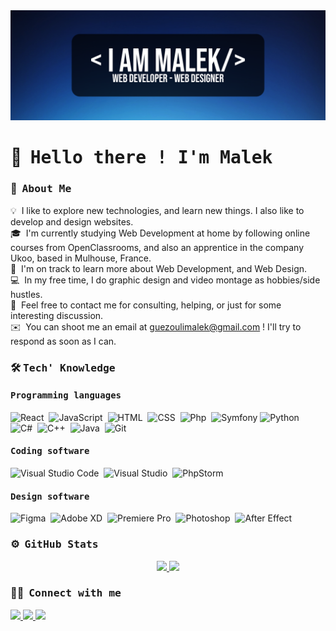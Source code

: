 <a href="https://malekguez.netlify.app/" target="_blank" rel="noopener">
    <img src="https://raw.githubusercontent.com/MalekGuez/MalekGuez/master/assets/MalekBanner.png" alt="Malek Banner"/>
</a>

# 👋&nbsp; <samp>Hello there ! I'm Malek</samp>

### 📌&nbsp; <samp>About Me </samp>

💡&nbsp; I like to explore new technologies, and learn new things. I also like to develop and design websites.\
🎓&nbsp; I'm currently studying Web Development at home by following online courses from OpenClassrooms, and also an apprentice in the company Ukoo, based in Mulhouse, France.\
🌱&nbsp; I'm on track to learn more about Web Development, and Web Design.\
💻&nbsp; In my free time, I do graphic design and video montage as hobbies/side hustles.\
💬&nbsp; Feel free to contact me for consulting, helping, or just for some interesting discussion.\
✉️&nbsp; You can shoot me an email at guezoulimalek@gmail.com ! I'll try to respond as soon as I can.

### 🛠 <samp>Tech' Knowledge</samp>

#### <samp>Programming languages</samp>
![React](https://img.shields.io/badge/React-20232A?style=for-the-badge&logo=react&logoColor=61DAFB)&nbsp;
![JavaScript](https://img.shields.io/badge/JavaScript-323330?style=for-the-badge&logo=javascript&logoColor=F7DF1E)&nbsp;
![HTML](https://img.shields.io/badge/HTML5-E34F26?style=for-the-badge&logo=html5&logoColor=white)&nbsp;
![CSS](https://img.shields.io/badge/CSS3-1572B6?style=for-the-badge&logo=css3&logoColor=white)&nbsp;
![Php](https://img.shields.io/badge/PHP-777BB4?style=for-the-badge&logo=php&logoColor=white)&nbsp;
![Symfony](https://img.shields.io/badge/symfony-%23000000.svg?style=for-the-badge&logo=symfony&logoColor=white)
![Python](https://img.shields.io/badge/Python-FFD43B?style=for-the-badge&logo=python&logoColor=darkgreen)&nbsp;
![C#](https://img.shields.io/badge/C%23-239120?style=for-the-badge&logo=c-sharp&logoColor=white)&nbsp;
![C++](https://img.shields.io/badge/C%2B%2B-00599C?style=for-the-badge&logo=c%2B%2B&logoColor=white)&nbsp;
![Java](https://img.shields.io/badge/Java-ED8B00?style=for-the-badge&logo=java&logoColor=white)&nbsp;
![Git](https://img.shields.io/badge/GIT-E44C30?style=for-the-badge&logo=git&logoColor=white)&nbsp;

#### <samp>Coding software</samp>
![Visual Studio Code](https://img.shields.io/badge/Visual_Studio_Code-0078D4?style=for-the-badge&logo=visual%20studio%20code&logoColor=white)&nbsp;
![Visual Studio](https://img.shields.io/badge/Visual_Studio-5C2D91?style=for-the-badge&logo=visual%20studio&logoColor=white)&nbsp;
![PhpStorm](https://img.shields.io/badge/phpstorm-143?style=for-the-badge&logo=phpstorm&logoColor=black&color=black&labelColor=darkorchid)

#### <samp>Design software</samp>
![Figma](https://img.shields.io/badge/Figma-F24E1E?style=for-the-badge&logo=figma&logoColor=white)&nbsp;
![Adobe XD](https://img.shields.io/badge/Adobe%20XD-470137?style=for-the-badge&logo=Adobe%20XD&logoColor=#FF61F6)&nbsp;
![Premiere Pro](https://img.shields.io/badge/Adobe%20Premiere%20Pro-3d34eb?style=for-the-badge&logo=Adobe%20Premiere%20Pro&logoColor=white)&nbsp;
![Photoshop](https://img.shields.io/badge/Adobe%20Photoshop-31A8FF?style=for-the-badge&logo=Adobe%20Photoshop&logoColor=black)&nbsp;
![After Effect](https://img.shields.io/badge/Adobe%20after%20affects-CF96FD?style=for-the-badge&logo=Adobe%20after%20effects&logoColor=393665)&nbsp;

### ⚙️&nbsp; <samp>GitHub Stats</samp>

<p align="center">
    <a href="https://github.com/MalekGuez" align="center">
       <img src="https://github-readme-stats.vercel.app/api/top-langs/?username=MalekGuez&layout=compact&theme=dark&border_color=222&bg_color=111&text_color=fff&border_radius=16px" width="45%" /> <a href="#" target="_blank">
        <img src="https://github-readme-stats.vercel.app/api?username=MalekGuez&show_icons=true&count_private=true&theme=dark&border_color=222&bg_color=111&text_color=fff&custom_title=GitHub%20Stats&border_radius=16px" width="54%"/>
    </a>
</p>

### 🤝🏻&nbsp; <samp>Connect with me</samp>

<p>
    <a href="https://malekguez.netlify.app/" target="_blank">
        <img src="https://img.shields.io/badge/malekguez.xyz-4285F4?style=for-the-badge&logo=Google-chrome&logoColor=white"/>
    </a>
    <a href="https://www.linkedin.com/in/malek-guezouli-6b407022a" target="_blank">
        <img src="https://img.shields.io/badge/Malek%20GUEZOULI-0077B5?style=for-the-badge&logo=linkedin&logoColor=white"/>
    </a>
    <img src="https://img.shields.io/badge/Malek%234178-7289DA?style=for-the-badge&logo=discord&logoColor=white"/>
</p>
